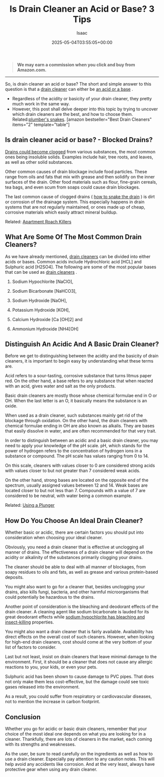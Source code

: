 ﻿---
author: Isaac
layout: post
title: Is Drain Cleaner an Acid or Base? 3 Tips
date: '2025-05-04T03:55:05+00:00'
categories:
- Drains
- Guide
tags: []
slug: /is-drain-cleaner-an-acid-or-base/
lastmod: 2025-05-07T12:21:28+03:00
---
> **We may earn a commission when you click and buy from Amazon.com.**
>

---
So, is drain cleaner an acid or base? The short and simple answer to this question is that a
[drain cleaner](https://pestpolicy.com/best-drain-cleaner//)
can either be
[an acid or a base](https://van.physics.illinois.edu/qa/listing.php?id=491&t=acids-and-bases-in-drain-cleaner)
.
- Regardless of the acidity or basicity of your drain cleaner, they pretty much work in the same way.
- However, this post shall delve deeper into this topic by trying to uncover which drain cleaners are the best, and how to choose them. Related:[plumber's snakes](https://pestpolicy.com/best-drain-snakes/).
[amazon bestseller="Best Drain Cleaners" items="2" template="table"]
## Is drain cleaner acid or base? - Blocked Drains?
[Drains could become clogged](https://pestpolicy.com/dont-use-vinegar-and-baking-soda-to-clean-clogged-drains/)
from various substances, the most common ones being insoluble solids. Examples include hair, tree roots, and leaves, as well as other solid substances.

Other common causes of drain blockage include food particles. These range from oils and fats that mix with grease and then solidify on the inner surfaces of the drain. Other food materials such as flour, fine-grain cereals, tea bags, and even scum from soaps could cause drain blockages.

The last common cause of clogged drains (
[how to snake the drain](https://pestpolicy.com/how-to-snake-a-drain/)
) is dirt or corrosion of the drainage system. This especially happens in drain systems that are not regularly maintained, or ones made up of cheap, corrosive materials which easily attract mineral buildup.

Related:
[Apartment Roach Killers](https://pestpolicy.com/best-roach-killer-for-apartments/)
## What Are Some Of The Most Common Drain Cleaners?
As we have already mentioned,
[drain cleaners](https://pestpolicy.com/best-drain-cleaner//)
can be divided into either acids or bases. Common acids include Hydrochloric acid [HCL] and Sulphuric acid [H2SO4]. The following are some of the most popular bases that can be used as
[drain cleaners](https://pestpolicy.com/how-drain-cleaners-work/)
.

1. Sodium Hypochlorite [NaClO],

2. Sodium Bicarbonate [NaHCO3],

3. Sodium Hydroxide [NaOH],

4. Potassium Hydroxide [KOH],

5. Calcium Hydroxide [Ca [OH]2] and

6. Ammonium Hydroxide [NH4[OH]
## Distinguish An Acidic And A Basic Drain Cleaner?
Before we get to distinguishing between the acidity and the basicity of drain cleaners, it is important to begin easy by understanding what these terms are.

Acid refers to a sour-tasting, corrosive substance that turns litmus paper red. On the other hand, a base refers to any substance that when reacted with an acid, gives water and salt as the only products.

Basic drain cleaners are mostly those whose chemical formulae end in O or OH. When the last letter is an O, it basically means the substance is an oxide.

When used as a drain cleaner, such substances mainly get rid of the blockage through oxidation. On the other hand, the drain cleaners with chemical formulae ending in OH are also known as alkalis. They are bases that easily dissolve in water, and are often recommended for that very trait.

In order to distinguish between an acidic and a basic drain cleaner, you may need to apply your knowledge of the pH scale. pH, which stands for the power of hydrogen refers to the concentration of hydrogen ions in a substance or compound. The pH scale has values ranging from 0 to 14.

On this scale, cleaners with values closer to 0 are considered strong acids with values closer to but not greater than 7 considered weak acids.

On the other hand, strong bases are located on the opposite end of the spectrum, usually assigned values between 12 and 14. Weak bases are located closer to but not less than 7. Compounds with a value of 7 are considered to be neutral, with water being a common example.

Related:
[Using a Plunger](https://pestpolicy.com/how-to-use-a-plunger/)
## How Do You Choose An Ideal Drain Cleaner?
Whether basic or acidic, there are certain factors you should put into consideration when choosing your ideal cleaner.

Obviously, you need a drain cleaner that is effective at unclogging all manner of drains. The effectiveness of a drain cleaner will depend on the acidity or alkalinity of the substances primarily clogging your drains.

The cleaner should be able to deal with all manner of blockages, from soapy residues to oils and fats, as well as grease and various protein-based deposits.

You might also want to go for a cleaner that, besides unclogging your drains, also kills fungi, bacteria, and other harmful microorganisms that could potentially be hazardous to the drains.

Another point of consideration is the bleaching and deodorant effects of the drain cleaner. A cleaning agent like sodium bicarbonate is lauded for its great deodorant effects while
[sodium hypochlorite has bleaching and insect-killing](https://pestpolicy.com/does-bleach-kill-bed-bugs/)
properties.

You might also want a drain cleaner that is fairly available. Availability has direct effects on the overall cost of such cleaners. However, when looking for high-end drain cleaners, cost should come at the very bottom of your list of factors to consider.

Last but not least, insist on drain cleaners that leave minimal damage to the environment. First, it should be a cleaner that does not cause any allergic reactions to you, your kids, or even your pets.

Sulphuric acid has been shown to cause damage to PVC pipes. That does not only make them less cost-effective, but the damage could see toxic gases released into the environment.

As a result, you could suffer from respiratory or cardiovascular diseases, not to mention the increase in carbon footprint.
## Conclusion
Whether you go for acidic or basic drain cleaners, remember that your choice of the most ideal one depends on what you are looking for in a cleaner. Thankfully, there are lots of cleaners in the market, each coming with its strengths and weaknesses.

As the user, be sure to read carefully on the ingredients as well as how to use a drain cleaner. Especially pay attention to any caution notes. This will help avoid any accidents like corrosion. And at the very least, always have protective gear when using any drain cleaner.